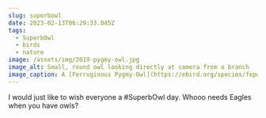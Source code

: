 ```yaml
---
slug: superbowl
date: 2023-02-13T06:29:33.045Z
tags:
  - SuperbOwl
  - birds
  - nature
image: /assets/img/2019-pygmy-owl.jpg
image_alt: Small, round owl looking directly at camera from a branch
image_caption: A [Ferruginous Pygmy-Owl](https://ebird.org/species/fepowl/) in Costa Rica
---
```

I would just like to wish everyone a #SuperbOwl day. Whooo needs Eagles when you have owls?